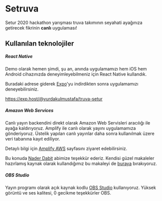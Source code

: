 # Setruva
Setur 2020 hackathon yarışması truva takımının seyahati ayağınıza getirecek fikrinin **canlı** uygulaması!

## Kullanılan teknolojiler
##### React Native
Demo olarak hemen şimdi, şu an, anında uygulamamızı hem iOS hem Android cihazınızda deneyimleyebilmeniz için React Native kullandık. 

Buradaki adrese giderek [Expo](https://expo.io/ "Expo")'yu indirdikten sonra uygulamamızı deneyebilirsiniz. 

https://exp.host/@yurdakulmustafa/truva-setur

##### Amazon Web Services
Canlı yayın backendini direkt olarak Amazon Web Servisleri aracılığı ile ayağa kaldırıyoruz. Amplify ile canlı olarak yayını uygulamamıza gönderiyoruz. Üstelik yapılan canlı yayınlar daha sonra kullanılmak üzere veri tabanına kayıt ediliyor.

Detaylı bilgi için [Amplify AWS](https://docs.amplify.aws/ "Amplify AWS") sayfasını ziyaret edebilirsiniz.

Bu konuda [Nader Dabit](https://github.com/dabit3 "Nader Dabit") abimize teşekkür ederiz. Kendisi güzel makaleler hazırlamış kaynak olarak kullandığımız bu makaleyi de [buraya](https://dev.to/aws/building-a-serverless-live-streaming-platform-with-react-aws-1jmk "buraya") bırakıyoruz.

##### OBS Studio
Yayın programı olarak açık kaynak kodlu [OBS Studio](https://github.com/obsproject/obs-studio "OBS Studio") kullanıyoruz.  Yüksek görüntü ve ses kalitesi, 0 gecikme teşekkürler OBS.
